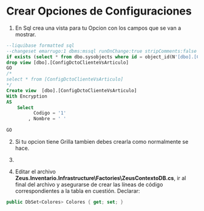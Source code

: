 # Crear Opciones de Configuraciones

1.	En Sql crea una vista para tu Opcion con los campos que se van a mostrar.
```sql
--liquibase formatted sql
--changeset emarrugo:1 dbms:mssql runOnChange:true stripComments:false endDelimiter:GO
if exists (select * from dbo.sysobjects where id = object_id(N'[dbo].[ConfigDctoClienteVsArticulo]') and OBJECTPROPERTY(id, N'IsView') = 1)
drop view [dbo].[ConfigDctoClienteVsArticulo]
GO
/*
select * from [ConfigDctoClienteVsArticulo]
*/
Create view  [dbo].[ConfigDctoClienteVsArticulo]
With Encryption
AS
	Select 
		  Codigo = '1'
		, Nombre = ' '
		
GO
```
2.	Si tu opcion tiene Grilla tambien debes crearla como normalmente se hace.

3.	

4.	Editar el archivo **Zeus.Inventario.Infrastructure\Factories\ZeusContextoDB.cs**, ir al final del archivo y asegurarse de crear las líneas de código correspondientes a la tabla en cuestión.
Declarar:
```c#
public DbSet<Colores> Colores { get; set; }
```
